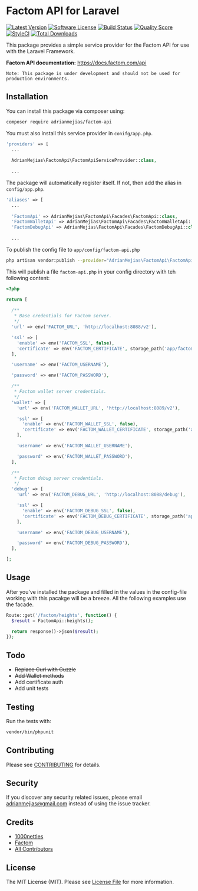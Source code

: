# Factom API for Laravel

[![Latest Version](https://img.shields.io/github/release/adrianmejias/factom-api.svg?style=flat-square)](https://github.com/adrianmejias/factom-api/releases)
[![Software License](https://img.shields.io/badge/license-MIT-brightgreen.svg?style=flat-square)](LICENSE.md)
[![Build Status](https://img.shields.io/travis/adrianmejias/factom-api/master.svg?style=flat-square)](https://travis-ci.org/adrianmejias/factom-api)
[![Quality Score](https://img.shields.io/scrutinizer/g/adrianmejias/factom-api.svg?style=flat-square)](https://scrutinizer-ci.com/g/adrianmejias/factom-api)
[![StyleCI](https://styleci.io/repos/104237610/shield?branch=master)](https://styleci.io/repos/104237610)
[![Total Downloads](https://img.shields.io/packagist/dt/adrianmejias/factom-api.svg?style=flat-square)](https://packagist.org/packages/adrianmejias/factom-api)

This package provides a simple service provider for the Factom API for use with the Laravel Framework.

**Factom API documentation:** https://docs.factom.com/api

`Note: This package is under development and should not be used for production environments.`

## Installation

You can install this package via composer using:

```bash
composer require adrianmejias/factom-api
```

You must also install this service provider in `conifg/app.php`.

```php
'providers' => [
  ...
  
  AdrianMejias\FactomApi\FactomApiServiceProvider::class,
  
  ...
```

The package will automatically register itself. If not, then add the alias in `config/app.php`.

```php
'aliases' => [
  ...
  
  'FactomApi' => AdrianMejias\FactomApi\Facades\FactomApi::class,
  'FactomWalletApi' => AdrianMejias\FactomApi\Facades\FactomWalletApi::class,
  'FactomDebugApi' => AdrianMejias\FactomApi\Facades\FactomDebugApi::class,
  
  ...
```

To publish the config file to `app/config/factom-api.php`

```bash
php artisan vendor:publish --provider="AdrianMejias\FactomApi\FactomApiServiceProvider"
```

This will publish a file `factom-api.php` in your config directory with teh following content:

```php
<?php

return [
  
  /**
   * Base credentials for Factom server.
   */
  'url' => env('FACTOM_URL', 'http://localhost:8088/v2'),

  'ssl' => [
    'enable' => env('FACTOM_SSL', false),
    'certificate' => env('FACTOM_CERTIFICATE', storage_path('app/factomdAPIpub.cert')),
  ],

  'username' => env('FACTOM_USERNAME'),

  'password' => env('FACTOM_PASSWORD'),

  /**
   * Factom wallet server credentials.
   */
  'wallet' => [
    'url' => env('FACTOM_WALLET_URL', 'http://localhost:8089/v2'),

    'ssl' => [
      'enable' => env('FACTOM_WALLET_SSL', false),
      'certificate' => env('FACTOM_WALLET_CERTIFICATE', storage_path('app/factomdAPIpub.cert')),
    ],

    'username' => env('FACTOM_WALLET_USERNAME'),

    'password' => env('FACTOM_WALLET_PASSWORD'),
  ],

  /**
   * Factom debug server credentials.
   */
  'debug' => [
    'url' => env('FACTOM_DEBUG_URL', 'http://localhost:8088/debug'),

    'ssl' => [
      'enable' => env('FACTOM_DEBUG_SSL', false),
      'certificate' => env('FACTOM_DEBUG_CERTIFICATE', storage_path('app/factomdAPIpub.cert')),
    ],

    'username' => env('FACTOM_DEBUG_USERNAME'),

    'password' => env('FACTOM_DEBUG_PASSWORD'),
  ],

];
```

## Usage

After you've installed the package and filled in the values in the config-file working with this pacakge will be a breeze. All the following examples use the facade.

```php
Route::get('/factom/heights', function() {
  $result = FactomApi::heights();

  return response()->json($result);
});
```

## Todo

* ~~Replace Curl with Guzzle~~
* ~~Add Wallet methods~~
* Add certificate auth
* Add unit tests

## Testing

Run the tests with:
```bash
vendor/bin/phpunit
```

## Contributing

Please see [CONTRIBUTING](CONTRIBUTING.md) for details.

## Security

If you discover any security related issues, please email [adrianmejias@gmail.com](mailto:adrianmejias@gmail.com) instead of using the issue tracker.

## Credits

- [1000nettles](https://github.com/1000nettles/factom-api-php)
- [Factom](https://www.factom.com)
- [All Contributors](../../contributors)

## License

The MIT License (MIT). Please see [License File](LICENSE.md) for more information.